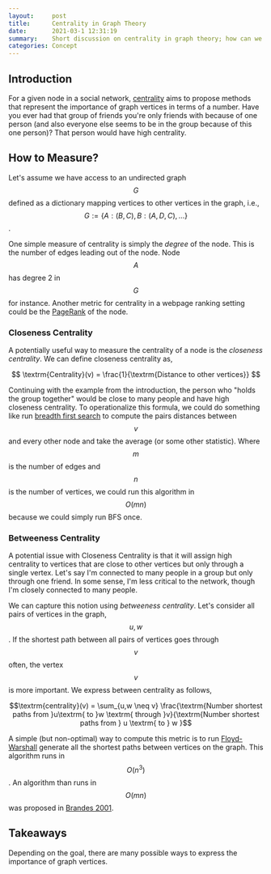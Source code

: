 ```yaml
---
layout:     post
title:      Centrality in Graph Theory
date:       2021-03-1 12:31:19
summary:    Short discussion on centrality in graph theory; how can we measure the importance of vertices in graphs? 
categories: Concept
---
```


## Introduction

For a given node in a social network, [centrality](https://en.wikipedia.org/wiki/Centrality) aims to propose methods that represent the importance of graph vertices in terms of a number.  Have you ever had that group of friends you're only friends with because of one person (and also everyone else seems to be in the group because of this one person)? That person would have high centrality.

## How to Measure?

Let's assume we have access to an undirected graph $$G$$ defined as a dictionary mapping vertices to other vertices in the graph, i.e., $$G := \{A : (B, C), B : (A, D, C), ...\}$$.  

One simple measure of centrality is simply the *degree* of the node.  This is the number of edges leading out of the node.  Node $$A$$ has degree 2 in $$G$$ for instance.  Another metric for centrality in a webpage ranking setting could be the [PageRank](https://en.wikipedia.org/wiki/PageRank) of the node.

### Closeness Centrality

A potentially useful way to measure the centrality of a node is the *closeness centrality*. We can define closeness centrality as,

<center> $$ \textrm{Centrality}(v) = \frac{1}{\textrm{Distance to other vertices}} $$ </center>

Continuing with the example from the introduction, the person who "holds the group together" would be close to many people and have high closeness centrality.  To operationalize this formula, we could do something like run [breadth first search](https://en.wikipedia.org/wiki/Breadth-first_search) to compute the pairs distances between $$v$$ and every other node and take the average (or some other statistic).  Where $$m$$ is the number of edges and $$n$$ is the number of vertices, we could run this algorithm in $$O(mn)$$ because we could simply run BFS once.

### Betweeness Centrality

A potential issue with Closeness Centrality is that it will assign high centrality to vertices that are close to other vertices but only through a single vertex. Let's say I'm connected to many people in a group but only through one friend.  In some sense, I'm less critical to the network, though I'm closely connected to many people.

We can capture this notion using *betweeness centrality*.  Let's consider all pairs of vertices in the graph, $$u,w$$.  If the shortest path between all pairs of vertices goes through $$v$$ often, the vertex $$v$$ is more important.  We express between centrality as follows,

<center> $$\textrm{centrality}(v) = \sum_{u,w \neq v} \frac{\textrm{Number shortest paths from }u\textrm{ to }w \textrm{ through }v}{\textrm{Number shortest paths from } u \textrm{ to } w }$$</center> 

A simple (but non-optimal) way to compute this metric is to run [Floyd-Warshall](https://en.wikipedia.org/wiki/Floyd%E2%80%93Warshall_algorithm) generate all the shortest paths between vertices on the graph. This algorithm runs in $$O(n^3)$$.  An algorithm than runs in $$O(mn)$$ was proposed in [Brandes 2001](https://www.tandfonline.com/doi/abs/10.1080/0022250X.2001.9990249).

## Takeaways

Depending on the goal, there are many possible ways to express the importance of graph vertices.  

<!-- 
{% highlight ruby lineanchors %}
# The most awesome of classes
class Awesome < ActiveRecord::Base
  include EvenMoreAwesome

  validates_presence_of :something
  validates :email, email_format: true

  def initialize(email, name = nil)
    self.email = email
    self.name = name
    self.favorite_number = 12
    puts 'created awesomeness'
  end

  def email_format
    email =~ /\S+@\S+\.\S+/
  end
end
{% endhighlight %}
 -->